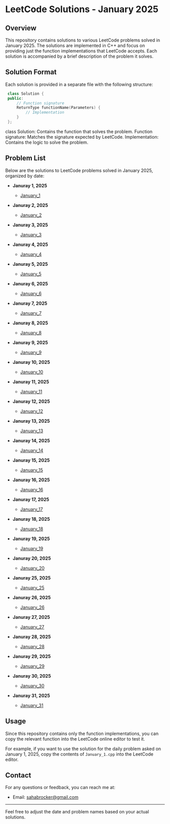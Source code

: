 # LeetCode Solutions - January 2025

## Overview

This repository contains solutions to various LeetCode problems solved in January 2025. The solutions are implemented in C++ and focus on providing just the function implementations that LeetCode accepts. Each solution is accompanied by a brief description of the problem it solves.

## Solution Format

Each solution is provided in a separate file with the following structure:

 ``` cpp
  class Solution {
  public:
      // Function signature
      ReturnType functionName(Parameters) {
          // Implementation
      }
  };
  ```

class Solution: Contains the function that solves the problem.
Function signature: Matches the signature expected by LeetCode.
Implementation: Contains the logic to solve the problem.

## Problem List

Below are the solutions to LeetCode problems solved in January 2025, organized by date:

- **Januray 1, 2025**
  - [January_1](January_1.cpp)

- **Januray 2, 2025**
  - [January_2](January_2.cpp)

- **Januray 3, 2025**
  - [January_3](January_3.cpp)
    
- **Januray 4, 2025**
  - [January_4](January_4.cpp)

- **Januray 5, 2025**
  - [January_5](January_5.cpp)

- **Januray 6, 2025**
  - [January_6](January_6.cpp)

- **Januray 7, 2025**
  - [January_7](January_7.cpp)

- **Januray 8, 2025**
  - [January_8](January_8.cpp)

- **Januray 9, 2025**
  - [January_9](January_9.cpp)

- **Januray 10, 2025**
  - [January_10](January_10.cpp)

- **Januray 11, 2025**
  - [January_11](January_11.cpp)

- **Januray 12, 2025**
  - [January_12](January_12.cpp)

- **Januray 13, 2025**
  - [January_13](January_13.cpp)

- **Januray 14, 2025**
  - [January_14](January_14.cpp)

- **Januray 15, 2025**
  - [January_15](January_15.cpp)

- **Januray 16, 2025**
  - [January_16](Jaunary_16.cpp)

- **Januray 17, 2025**
  - [January_17](January_17.cpp)

- **Januray 18, 2025**
  - [January_18](January_18.cpp)

- **Januray 19, 2025**
  - [January_19](January_19.cpp)

- **Januray 20, 2025**
  - [January_20](January_20.cpp)

- **Januray 25, 2025**
  - [January_25](January_25.cpp)

- **Januray 26, 2025**
  - [January_26](January_26.cpp)
 
- **Januray 27, 2025**
  - [January_27](January_27.cpp)
 
- **Januray 28, 2025**
  - [January_28](January_28.cpp)
 
- **Januray 29, 2025**
  - [January_29](January_29.cpp)

- **Januray 30, 2025**
  - [January_30](January_30.cpp)

- **Januray 31, 2025**
  - [January_31](January_31.cpp)

## Usage

Since this repository contains only the function implementations, you can copy the relevant function into the LeetCode online editor to test it. 

For example, if you want to use the solution for the daily problem asked on January 1, 2025, copy the contents of `January_1.cpp` into the LeetCode editor.

## Contact

For any questions or feedback, you can reach me at:

- Email: sahabrocker@gmail.com

---

Feel free to adjust the date and problem names based on your actual solutions.
